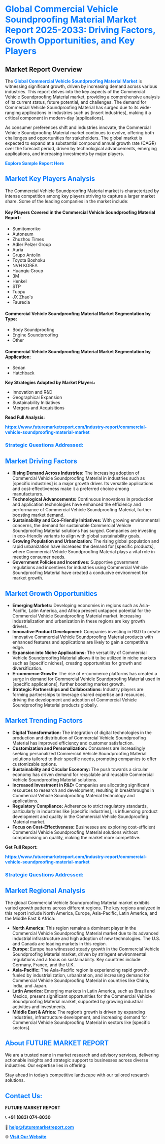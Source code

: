 <h1 style="color: #007BFF;">Global Commercial Vehicle Soundproofing Material Market Report 2025-2033: Driving Factors, Growth Opportunities, and Key Players</h1>

<section id="overview">
<h2>Market Report Overview</h2>
<p>The <a href="https://www.futuremarketreport.com/industry-report/commercial-vehicle-soundproofing-material-market" style="color: #007BFF; text-decoration: none;"><strong>Global Commercial Vehicle Soundproofing Material Market</strong></a> is witnessing significant growth, driven by increasing demand across various industries. This report delves into the key aspects of the Commercial Vehicle Soundproofing Material market, providing a comprehensive analysis of its current status, future potential, and challenges. The demand for Commercial Vehicle Soundproofing Material has surged due to its wide-ranging applications in industries such as [insert industries], making it a critical component in modern-day [applications].</p>
<p>As consumer preferences shift and industries innovate, the Commercial Vehicle Soundproofing Material market continues to evolve, offering both challenges and opportunities for stakeholders. The global market is expected to expand at a substantial compound annual growth rate (CAGR) over the forecast period, driven by technological advancements, emerging applications, and increasing investments by major players.</p>
</section>

<section id="overview">
<p><a href="https://www.futuremarketreport.com/request-sample/reportId=36354" style="color: #007BFF; text-decoration: none;"><strong>Explore Sample Report Here</strong></a></p>
</section>

<section id="key-players">
<h2 style="color: #007BFF;">Market Key Players Analysis</h2>
<p>The Commercial Vehicle Soundproofing Material market is characterized by intense competition among key players striving to capture a larger market share. Some of the leading companies in the market include:</p>
<h4>Key Players Covered in the Commercial Vehicle Soundproofing Material Report:</h4>
<ul><li>Sumitomoriko</li><li>Autoneum</li><li>Zhuzhou Times</li><li>Adler Pelzer Group</li><li>Auria</li><li>Grupo Antolin</li><li>Toyota Boshoku</li><li>NVH KOREA</li><li>Huanqiu Group</li><li>3M</li><li>Henkel</li><li>STP</li><li>Tuopu</li><li>JX Zhao&#039;s</li><li>Faurecia</li></ul>
<h4>Commercial Vehicle Soundproofing Material Market Segmentation by Type:</h4>
<ul><li>Body Soundproofing</li><li>Engine Soundproofing</li><li>Other</li></ul>

<h4>Commercial Vehicle Soundproofing Material Market Segmentation by Application:</h4>
<ul><li>Sedan</li><li>Hatchback</li></ul>
<p><strong>Key Strategies Adopted by Market Players:</strong></p>
<ul>
<li>Innovation and R&D</li>
<li>Geographical Expansion</li>
<li>Sustainability Initiatives</li>
<li>Mergers and Acquisitions</li>
</ul>
</section>

<section>
<p><strong>Read Full Analysis: </strong></p><a href="https://www.futuremarketreport.com/industry-report/commercial-vehicle-soundproofing-material-market" style="color: #007BFF; text-decoration: none;"><strong>https://www.futuremarketreport.com/industry-report/commercial-vehicle-soundproofing-material-market</strong></a>
<h3 style="color: #007BFF;">Strategic Questions Addressed:</h3>
</section>

<section id="driving-factors">
<h2 style="color: #007BFF;">Market Driving Factors</h2>
<ul>
<li><strong>Rising Demand Across Industries:</strong> The increasing adoption of Commercial Vehicle Soundproofing Material in industries such as [specific industries] is a major growth driver. Its versatile applications and cost-effectiveness make it a preferred choice among manufacturers.</li>
<li><strong>Technological Advancements:</strong> Continuous innovations in production and application technologies have enhanced the efficiency and performance of Commercial Vehicle Soundproofing Material, further boosting market demand.</li>
<li><strong>Sustainability and Eco-Friendly Initiatives:</strong> With growing environmental concerns, the demand for sustainable Commercial Vehicle Soundproofing Material solutions has surged. Companies are investing in eco-friendly variants to align with global sustainability goals.</li>
<li><strong>Growing Population and Urbanization:</strong> The rising global population and rapid urbanization have increased the demand for [specific products], where Commercial Vehicle Soundproofing Material plays a vital role in meeting consumer needs.</li>
<li><strong>Government Policies and Incentives:</strong> Supportive government regulations and incentives for industries using Commercial Vehicle Soundproofing Material have created a conducive environment for market growth.</li>
</ul>
</section>

<section id="growth-opportunities">
<h2 style="color: #007BFF;">Market Growth Opportunities</h2>
<ul>
<li><strong>Emerging Markets:</strong> Developing economies in regions such as Asia-Pacific, Latin America, and Africa present untapped potential for the Commercial Vehicle Soundproofing Material market. Increasing industrialization and urbanization in these regions are key growth drivers.</li>
<li><strong>Innovative Product Development:</strong> Companies investing in R&D to create innovative Commercial Vehicle Soundproofing Material products with enhanced features and applications are likely to gain a competitive edge.</li>
<li><strong>Expansion into Niche Applications:</strong> The versatility of Commercial Vehicle Soundproofing Material allows it to be utilized in niche markets such as [specific niches], creating opportunities for growth and diversification.</li>
<li><strong>E-commerce Growth:</strong> The rise of e-commerce platforms has created a surge in demand for Commercial Vehicle Soundproofing Material used in [specific applications], further boosting market growth.</li>
<li><strong>Strategic Partnerships and Collaborations:</strong> Industry players are forming partnerships to leverage shared expertise and resources, driving the development and adoption of Commercial Vehicle Soundproofing Material products globally.</li>
</ul>
</section>

<section id="trending-factors">
<h2 style="color: #007BFF;">Market Trending Factors</h2>
<ul>
<li><strong>Digital Transformation:</strong> The integration of digital technologies in the production and distribution of Commercial Vehicle Soundproofing Material has improved efficiency and customer satisfaction.</li>
<li><strong>Customization and Personalization:</strong> Consumers are increasingly seeking personalized Commercial Vehicle Soundproofing Material solutions tailored to their specific needs, prompting companies to offer customizable options.</li>
<li><strong>Sustainability and Circular Economy:</strong> The push towards a circular economy has driven demand for recyclable and reusable Commercial Vehicle Soundproofing Material solutions.</li>
<li><strong>Increased Investment in R&D:</strong> Companies are allocating significant resources to research and development, resulting in breakthroughs in Commercial Vehicle Soundproofing Material technology and applications.</li>
<li><strong>Regulatory Compliance:</strong> Adherence to strict regulatory standards, particularly in industries like [specific industries], is influencing product development and quality in the Commercial Vehicle Soundproofing Material market.</li>
<li><strong>Focus on Cost-Effectiveness:</strong> Businesses are exploring cost-efficient Commercial Vehicle Soundproofing Material solutions without compromising on quality, making the market more competitive.</li>
</ul>
</section>

<section>
<p><strong>Get Full Report: </strong></p><a href="https://www.futuremarketreport.com/industry-report/commercial-vehicle-soundproofing-material-market" style="color: #007BFF; text-decoration: none;"><strong>https://www.futuremarketreport.com/industry-report/commercial-vehicle-soundproofing-material-market</strong></a>
<h3 style="color: #007BFF;">Strategic Questions Addressed:</h3>
</section>


<section id="regional-analysis">
<h2 style="color: #007BFF;">Market Regional Analysis</h2>
<p>The global Commercial Vehicle Soundproofing Material market exhibits varied growth patterns across different regions. The key regions analyzed in this report include North America, Europe, Asia-Pacific, Latin America, and the Middle East & Africa:</p>
<ul>
<li><strong>North America:</strong> This region remains a dominant player in the Commercial Vehicle Soundproofing Material market due to its advanced industrial infrastructure and high adoption of new technologies. The U.S. and Canada are leading markets in this region.</li>
<li><strong>Europe:</strong> Europe has witnessed steady growth in the Commercial Vehicle Soundproofing Material market, driven by stringent environmental regulations and a focus on sustainability. Key countries include Germany, France, and the U.K.</li>
<li><strong>Asia-Pacific:</strong> The Asia-Pacific region is experiencing rapid growth, fueled by industrialization, urbanization, and increasing demand for Commercial Vehicle Soundproofing Material in countries like China, India, and Japan.</li>
<li><strong>Latin America:</strong> Emerging markets in Latin America, such as Brazil and Mexico, present significant opportunities for the Commercial Vehicle Soundproofing Material market, supported by growing industrial activities and investments.</li>
<li><strong>Middle East & Africa:</strong> The region’s growth is driven by expanding industries, infrastructure development, and increasing demand for Commercial Vehicle Soundproofing Material in sectors like [specific sectors].</li>
</ul>
</section>

<footer>
<h2 style="color: #007BFF;">About FUTURE MARKET REPORT</h2>
<p>We are a trusted name in market research and advisory services, delivering actionable insights and strategic support to businesses across diverse industries. Our expertise lies in offering:</p>

<p>Stay ahead in today’s competitive landscape with our tailored research solutions.</p>

<h2 style="color: #007BFF;">Contact Us:</h2>
<p><strong>FUTURE MARKET REPORT</strong></p>
<p>📞 <strong>+91 (883) 074-8030</strong></p>
<p>📧 <strong><a href="mailto:help@futuremarketreport.com" style="color: #007BFF;">help@futuremarketreport.com</a></strong></p>
<p>🌐 <strong><a href="https://www.futuremarketreport.com/" style="color: #007BFF;">Visit Our Website</a></strong></p>
</footer>